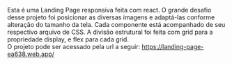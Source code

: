 Esta é uma Landing Page responsiva feita com react. O grande desafio desse projeto foi posicionar as diversas imagens e adaptá-las conforme alteração do tamanho da tela. 
Cada componente está acompanhado de seu respectivo arquivo de CSS. A divisão estrutural foi feita com grid para a propriedade display, e flex para cada grid.<br/>
O projeto pode ser acessado pela url a seguir: https://landing-page-ea638.web.app/
